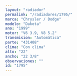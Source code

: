 ```yaml
---
layout: "radiador"
permalink: "/radiadores/1795/"
marca: "Chrysler / Dodge"
modelo: "Dakota"
ano: "1999"
motor: "V6 3.9, V8 5.2"
transmision: "Automática"
parte: "431408"
clima: "Con clima"
alto: "22"
ancho: "22 3/8"
observaciones: ""
id: "1795"
---
```


